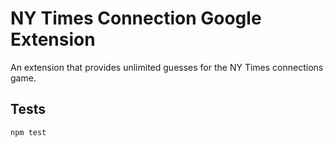 # NY Times Connection Google Extension

An extension that provides unlimited guesses for the NY Times connections game. 

## Tests

`npm test`
